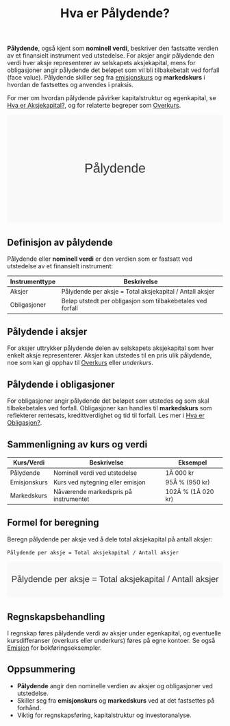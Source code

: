 ﻿---
title: "Hva er Pålydende?"
seoTitle: "Hva er Pålydende?"
description: '**Pålydende**, også kjent som **nominell verdi**, beskriver den fastsatte verdien av et finansielt instrument ved utstedelse. For aksjer angir pålydende den ...'
---

**Pålydende**, også kjent som **nominell verdi**, beskriver den fastsatte verdien av et finansielt instrument ved utstedelse. For aksjer angir pålydende den verdi hver aksje representerer av selskapets aksjekapital, mens for obligasjoner angir pålydende det beløpet som vil bli tilbakebetalt ved forfall (face value). Pålydende skiller seg fra [emisjonskurs](/blogs/regnskap/emisjon "Hva er Emisjon? En komplett guide til kapitalforhøyelse og aksjeutstedelse") og **markedskurs** i hvordan de fastsettes og anvendes i praksis.

For mer om hvordan pålydende påvirker kapitalstruktur og egenkapital, se [Hva er Aksjekapital?](/blogs/regnskap/hva-er-aksjekapital "Hva er Aksjekapital? Komplett guide til aksjekapital og selskapsetablering"), og for relaterte begreper som [Overkurs](/blogs/regnskap/hva-er-overkurs "Hva er Overkurs? En Guide til Overkurs i Regnskap").

![Illustrasjon av pålydende som konsept](palydende-image.svg)

## Definisjon av pålydende

Pålydende eller **nominell verdi** er den verdien som er fastsatt ved utstedelse av et finansielt instrument:

| Instrumenttype | Beskrivelse                                                          |
| -------------- | -------------------------------------------------------------------- |
| Aksjer         | Pålydende per aksje = Total aksjekapital / Antall aksjer             |
| Obligasjoner   | Beløp utstedt per obligasjon som tilbakebetales ved forfall         |

## Pålydende i aksjer

For aksjer uttrykker pålydende delen av selskapets aksjekapital som hver enkelt aksje representerer. Aksjer kan utstedes til en pris ulik pålydende, noe som kan gi opphav til [Overkurs](/blogs/regnskap/hva-er-overkurs "Hva er Overkurs? En Guide til Overkurs i Regnskap") eller *underkurs*.

## Pålydende i obligasjoner

For obligasjoner angir pålydende det beløpet som utstedes og som skal tilbakebetales ved forfall. Obligasjoner kan handles til **markedskurs** som reflekterer rentesats, kredittverdighet og tid til forfall. Les mer i [Hva er Obligasjon?](/blogs/regnskap/hva-er-obligasjon "Hva er Obligasjon? En Guide til Obligasjoner og Rentepapirer").

## Sammenligning av kurs og verdi

| Kurs/Verdi    | Beskrivelse                                  | Eksempel             |
| ------------- | --------------------------------------------- | -------------------- |
| Pålydende     | Nominell verdi ved utstedelse               | 1Â 000 kr             |
| Emisjonskurs  | Kurs ved nytegning eller emisjon            | 95Â % (950 kr)        |
| Markedskurs   | Nåværende markedspris på instrumentet       | 102Â % (1Â 020 kr)     |

## Formel for beregning

Beregn pålydende per aksje ved å dele total aksjekapital på antall aksjer:

```
Pålydende per aksje = Total aksjekapital / Antall aksjer
```

![Formel for beregning av pålydende](palydende-formula.svg)

## Regnskapsbehandling

I regnskap føres pålydende verdi av aksjer under egenkapital, og eventuelle kursdifferanser (overkurs eller underkurs) føres på egne kontoer. Se også [Emisjon](/blogs/regnskap/emisjon "Hva er Emisjon? En komplett guide til kapitalforhøyelse og aksjeutstedelse") for bokføringseksempler.

## Oppsummering

- **Pålydende** angir den nominelle verdien av aksjer og obligasjoner ved utstedelse.
- Skiller seg fra **emisjonskurs** og **markedskurs** ved at det fastsettes på forhånd.
- Viktig for regnskapsføring, kapitalstruktur og investoranalyse.










